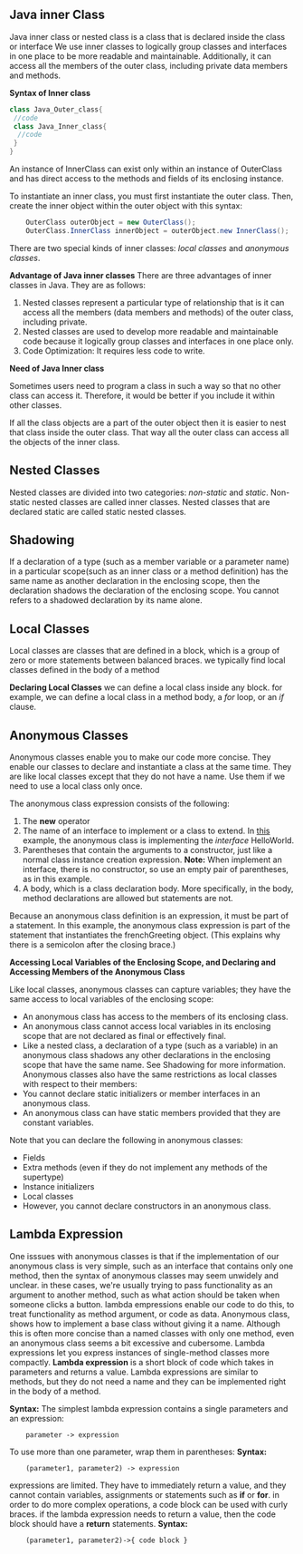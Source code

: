 ## Java inner Class

Java inner class or nested class is a class that is declared inside the class or interface We use inner classes to logically group classes and interfaces in one place to be more readable and maintainable. Additionally, it can access all the members of the outer class, including private data members and methods.

**Syntax of Inner class**
``` java
class Java_Outer_class{  
 //code  
 class Java_Inner_class{  
  //code  
 }  
}  
```
An instance of InnerClass can exist only within an instance of OuterClass and has direct access to the methods and fields of its enclosing instance.

To instantiate an inner class, you must first instantiate the outer class. Then, create the inner object within the outer object with this syntax:
```java
    OuterClass outerObject = new OuterClass();
    OuterClass.InnerClass innerObject = outerObject.new InnerClass();
```
There are two special kinds of inner classes: _local classes_ and _anonymous classes_.

**Advantage of Java inner classes**
There are three advantages of inner classes in Java. They are as follows:
1. Nested classes represent a particular type of relationship that is it can access all the members (data members and methods) of the outer class, including private.
2. Nested classes are used to develop more readable and maintainable code because it logically group classes and interfaces in one place only.
3. Code Optimization: It requires less code to write.

**Need of Java Inner class**

Sometimes users need to program a class in such a way so that no other class can access it. Therefore, it would be better if you include it within other classes.

If all the class objects are a part of the outer object then it is easier to nest that class inside the outer class. That way all the outer class can access all the objects of the inner class.

## Nested Classes

Nested classes are divided into two categories: _non-static_ and _static_. Non-static nested classes are called inner classes. Nested classes that are declared static are called static nested classes.

## Shadowing

If a declaration of a type (such as a member variable or a parameter name) in a particular scope(such as an inner class or a method definition) has the same name as another declaration in the enclosing scope, then the declaration shadows the declaration of the enclosing scope. You cannot refers to a shadowed declaration by its name alone. 

## Local Classes
Local classes are classes that are defined in a block, which is a group of zero or more statements between balanced braces. we typically find local classes defined in the body of a method

**Declaring Local Classes**
we can define a local class inside any block. for example, we can define a local class in a method body, a _for_ loop, or an _if_ clause.


## Anonymous Classes

Anonymous classes enable you to make our code more concise. They enable our classes to declare and instantiate a class at the same time. They are like local classes except that they do not have a name. Use them if we need to use a local class only once.

The anonymous class expression consists of the following:

1. The __new__ operator
2. The name of an interface to implement or a class to extend. In [this](./HelloWorldAnonymousClass.java) example, the anonymous class is implementing the _interface_ HelloWorld.
3. Parentheses that contain the arguments to a constructor, just like a normal class instance creation expression. **Note:** When implement an interface, there is no constructor, so use an empty pair of parentheses, as in this example.
4. A body, which is a class declaration body. More specifically, in the body, method declarations are allowed but statements are not.

Because an anonymous class definition is an expression, it must be part of a statement. In this example, the anonymous class expression is part of the statement that instantiates the frenchGreeting object. (This explains why there is a semicolon after the closing brace.)

**Accessing Local Variables of the Enclosing Scope, and Declaring and Accessing Members of the Anonymous Class**

Like local classes, anonymous classes can capture variables; they have the same access to local variables of the enclosing scope:

- An anonymous class has access to the members of its enclosing class.
- An anonymous class cannot access local variables in its enclosing scope that are not declared as final or effectively final.
- Like a nested class, a declaration of a type (such as a variable) in an anonymous class shadows any other declarations in the enclosing scope that have the same name. See Shadowing for more information.
Anonymous classes also have the same restrictions as local classes with respect to their members:
- You cannot declare static initializers or member interfaces in an anonymous class.
- An anonymous class can have static members provided that they are constant variables.

Note that you can declare the following in anonymous classes:

- Fields
- Extra methods (even if they do not implement any methods of the supertype)
- Instance initializers
- Local classes
- However, you cannot declare constructors in an anonymous class.

## Lambda Expression
One isssues with anonymous classes is that if the implementation of our anonymous class is very simple, such as an interface that contains only one method, then the syntax of anonymous classes may seem unwidely and unclear. in these cases, we're usually trying to pass functionality as an argument to another method, such as what action should be taken when someone clicks a button. lambda empressions enable our code to do this, to treat functionality as method argument, or code as data.
Anonymous class, shows how to implement a base class without giving it a name. Although this is often more concise than a named classes with only one method, even an anonymous class seems a bit excessive and cubersome. Lambda expressions let you express instances of single-method classes more compactly. 
**Lambda expression** is a short block of code which takes in parameters and returns a value. Lambda expressions are similar to methods, but they do not need a name and they can be implemented right in the body of a method.

**Syntax:**
The simplest lambda expression contains a single parameters and an expression:
```
    parameter -> expression
```
To use more than one parameter, wrap them in parentheses:
__Syntax:__
```
    (parameter1, parameter2) -> expression
```
expressions are limited. They have to immediately return a value, and they cannot contain variables, assignments or statements such as __if__ or __for__. in order to do more complex operations, a code block can be used with curly braces. if the lambda expression needs to return a value, then the code block should have a __return__ statements.
__Syntax:__
```
    (parameter1, parameter2)->{ code block }
```

